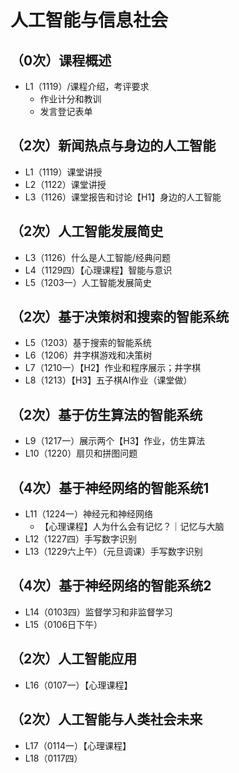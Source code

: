 # 人工智能与信息社会
## （0次）课程概述
 - L1（1119）/课程介绍，考评要求
   - 作业计分和教训
   - 发言登记表单
## （2次）新闻热点与身边的人工智能
 - L1（1119）课堂讲授
 - L2（1122）课堂讲授
 - L3（1126）课堂报告和讨论【H1】身边的人工智能

## （2次）人工智能发展简史
 - L3（1126）什么是人工智能/经典问题
 - L4（1129四）【心理课程】智能与意识
 - L5（1203一）人工智能发展简史
## （2次）基于决策树和搜索的智能系统
 - L5（1203）基于搜索的智能系统
 - L6（1206）井字棋游戏和决策树
 - L7（1210一）【H2】作业和程序展示；井字棋
 - L8（1213）【H3】五子棋AI作业（课堂做）
## （2次）基于仿生算法的智能系统
 - L9（1217一）展示两个【H3】作业，仿生算法
 - L10（1220）扇贝和拼图问题

## （4次）基于神经网络的智能系统1
 - L11（1224一）神经元和神经网络
   - 【心理课程】人为什么会有记忆？｜记忆与大脑
 - L12（1227四）手写数字识别
 - L13（1229六上午）（元旦调课）手写数字识别

## （4次）基于神经网络的智能系统2
 - L14（0103四）监督学习和非监督学习
 - L15（0106日下午）

## （2次）人工智能应用
 - L16（0107一）【心理课程】

## （2次）人工智能与人类社会未来
 - L17（0114一）【心理课程】
 - L18（0117四）